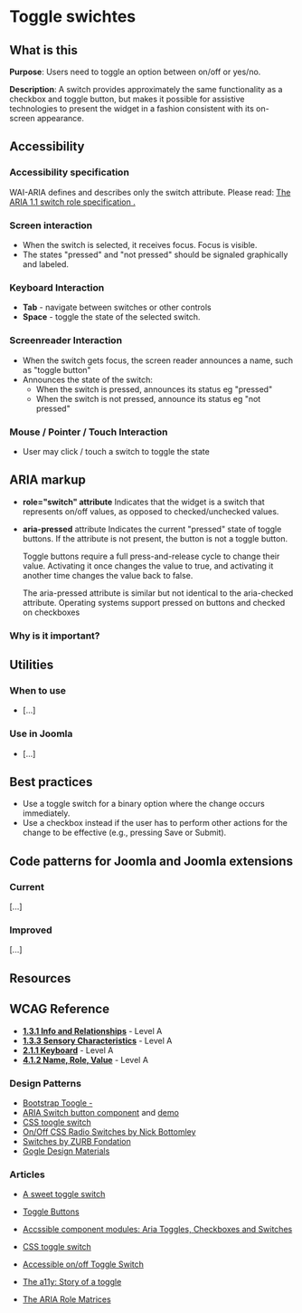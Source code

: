 # Toggle swichtes
## What is this

**Purpose**: Users need to toggle an option between on/off or yes/no.

**Description**: A switch provides approximately the same functionality as a checkbox and toggle button, but makes it possible for assistive technologies to present the widget in a fashion consistent with its on-screen appearance.

## Accessibility
### Accessibility specification
WAI-ARIA defines and describes only the switch attribute. Please read: [The ARIA 1.1 switch role specification . ][6]

### Screen interaction
* When the switch is selected, it receives focus. Focus is visible.
* The states "pressed" and "not pressed" should be signaled graphically and labeled.

### Keyboard Interaction
* **Tab** - navigate between switches or other controls
* **Space** - toggle the state of the selected switch.

### Screenreader Interaction
* When the switch gets focus, the screen reader announces a name, such as "toggle button"
* Announces the state of the switch:
  * When the switch is pressed, announces its status eg "pressed"
  * When the switch is not pressed, announce its status eg "not pressed"

### Mouse / Pointer / Touch Interaction
* User may click / touch a switch to toggle the state

## ARIA markup
* **role="switch" attribute**
   Indicates that the widget is a switch that represents on/off values, as opposed to checked/unchecked values.
*  **aria-pressed** attribute
   Indicates the current "pressed" state of toggle buttons. If the attribute is not present, the button is not a toggle button.
   
   Toggle buttons require a full press-and-release cycle to change their value. Activating it once changes the value to true, and activating it another time changes the value back to false.

   The aria-pressed attribute is similar but not identical to the aria-checked attribute. Operating systems support pressed on buttons and checked on checkboxes

### Why is it important?

## Utilities

### When to use
 - [...]

### Use in Joomla
 - [...]

## Best practices
* Use a toggle switch for a binary option where the change occurs immediately.
* Use a checkbox instead if the user has to perform other actions for the change to be effective (e.g., pressing Save or Submit).

## Code patterns for Joomla and Joomla extensions

### Current
[...]

### Improved
[...]

## Resources
## WCAG Reference
* **[1.3.1 Info and Relationships](https://www.w3.org/WAI/WCAG20/quickref/#content-structure-separation-programmatic)** - Level A
* **[1.3.3 Sensory Characteristics](https://www.w3.org/WAI/WCAG20/quickref/#content-structure-separation-understanding)** - Level A 
* **[2.1.1 Keyboard](https://www.w3.org/WAI/WCAG20/quickref/#keyboard-operation-keyboard-operable)** - Level A
* **[4.1.2 Name, Role, Value](https://www.w3.org/WAI/WCAG20/quickref/#ensure-compat-rsv)** - Level A

### Design Patterns
* [Bootstrap Toogle -][1]
* [ARIA Switch button component][2] and [demo][14]
* [CSS toogle switch][3]
* [On/Off CSS Radio Switches by Nick Bottomley][15]
* [Switches by ZURB Fondation][4]
* [Gogle Design Materials][5]

### Articles
* [A sweet toggle switch][7]
* [Toggle Buttons][8]
* [Accssible component modules: Aria Toggles, Checkboxes and Switches][9]
* [CSS toggle switch][13]
* [Accessible on/off Toggle Switch][10]
* [The a11y: Story of a toggle][11]
* [The ARIA Role Matrices][12]

  [1]: http://www.bootstraptoggle.com/
  [2]: https://github.com/scottaohara/aria-switch-button
  [3]: https://ghinda.net/css-toggle-switch/
  [4]: http://foundation.zurb.com/sites/docs/v/5.5.3/components/switch.html
  [5]: https://material.io/guidelines/components/selection-controls.html
  [6]: https://www.w3.org/TR/wai-aria-1.1/
  [7]: https://www.paypal-engineering.com/2014/01/15/a-sweet-toggle-switch/
  [8]: https://inclusive-components.design/toggle-button/
  [9]: http://whatsock.com/tsg/
  [10]: https://codepen.io/LFeh/pen/DIdKj
  [11]: https://yoast.com/dev-blog/a11y-monthly-story-toggle/
  [12]: http://whatsock.com/training/matrices/
  [13]: https://ghinda.net/css-toggle-switch/
  [14]: https://scottaohara.github.io/aria-switch-button/
  [15]: https://codepen.io/nickbottomley/pen/uhfmn
